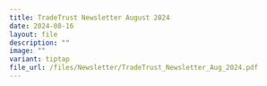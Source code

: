 ```yaml
---
title: TradeTrust Newsletter August 2024
date: 2024-08-16
layout: file
description: ""
image: ""
variant: tiptap
file_url: /files/Newsletter/TradeTrust_Newsletter_Aug_2024.pdf
---
```


